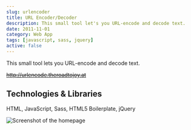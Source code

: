 ```yaml
---
slug: urlencoder
title: URL Encoder/Decoder
description: This small tool let's you URL-encode and decode text.
date: 2011-11-01
category: Web App
tags: [javascript, sass, jquery]
active: false
---
```


This small tool lets you URL-encode and decode text.

<del>http://urlencode.theroadtojoy.at</del>

## Technologies & Libraries

HTML, JavaScript, Sass, HTML5 Boilerplate, jQuery

![Screenshot of the homepage](/projects/urlencoder/urlencoder-1.png)
